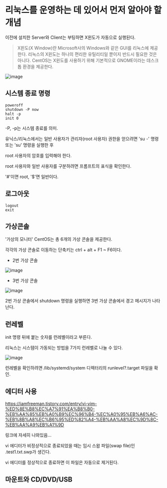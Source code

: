 # 리눅스를 운영하는 데 있어서 먼저 알아야 할 개념
이전에 설치한 Server와 Client는 부팅하면 X윈도가 자동으로 실행된다.

> X윈도(X Window)란 Microsoft사의 Windows와 같은 GUI를 리눅스에 제공한다.
> 리눅스의 X윈도는 하나의 편리한 유틸리티일 뿐이지 반드시 필요한 것은 아니다.
> CentOS는 X윈도를 사용하기 위해 기본적으로 GNOME이라는 데스크톱 환경을 제공한다.

![image](https://user-images.githubusercontent.com/82895809/188490783-1caac358-0abc-41eb-a4cf-a380e485c67f.png)

## 시스템 종료 명령
```
poweroff
shutdown -P now
halt -p
init 0
```
-P, -p는 시스템 종료를 의미.

유닉스/리눅스에서는 일반 사용자가 관리자(root 사용자) 권한을 얻으려면 'su -' 명령 또는 'su' 명령을 실행한 후

root 사용자의 암호를 입력해야 한다.

root 사용자와 일반 사용자를 구분하려면 프롬프트의 표식을 확인한다.

'#'이면 root, '$'면 일반이다.

## 로그아웃
```
logout
exit
```

## 가상콘솔
'가상의 모니터' CentOS는 총 6개의 가상 콘솔을 제공한다.

각각의 가상 콘솔로 이동하는 단축키는 ctrl + alt + F1 ~ F6이다.

* 2번 가상 콘솔

![image](https://user-images.githubusercontent.com/82895809/188492989-40f7fcb8-3442-494e-8525-6f10901c537f.png)

* 3번 가상 콘솔

![image](https://user-images.githubusercontent.com/82895809/188492940-1bf401a3-58c9-485e-acf5-acf8a1c8ce9c.png)

2번 가상 콘솔에서 shutdown 명령을 실행하면 3번 가상 콘솔에서 경고 메시지가 나타난다.

## 런레벨
init 명령 뒤에 붙는 숫자를 런레벨이라고 부른다.

리눅스는 시스템이 가동되는 방법을 7가지 런레벨로 나눌 수 있다.

![image](https://user-images.githubusercontent.com/82895809/188493352-c00bf7d7-330d-489f-acda-53d8e9724281.png)

런레벨을 확인하려면 /lib/systemd/system 디렉터리의 runlevel?.target 파일을 확인.

## 에디터 사용
https://iamfreeman.tistory.com/entry/vi-vim-%ED%8E%B8%EC%A7%91%EA%B8%B0-%EB%AA%85%EB%A0%B9%EC%96%B4-%EC%A0%95%EB%A6%AC-%EB%8B%A8%EC%B6%95%ED%82%A4-%EB%AA%A8%EC%9D%8C-%EB%AA%A9%EB%A1%9D

링크에 자세히 나와있음...

vi 에디터가 비정상적으로 종료되었을 때는 임시 스왑 파일(swap file)인 .test1.txt.swp가 생긴다.

vi 에디터를 정상적으로 종료하면 이 파일은 자동으로 제거된다.

## 마운트와 CD/DVD/USB



